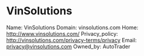 
# VinSolutions

Name: VinSolutions
Domain: vinsolutions.com
Home: http://www.vinsolutions.com/
Privacy_policy: http://vinsolutions.com/privacy-terms/privacy
Email: privacy@vinsolutions.com
Owned_by: AutoTrader
